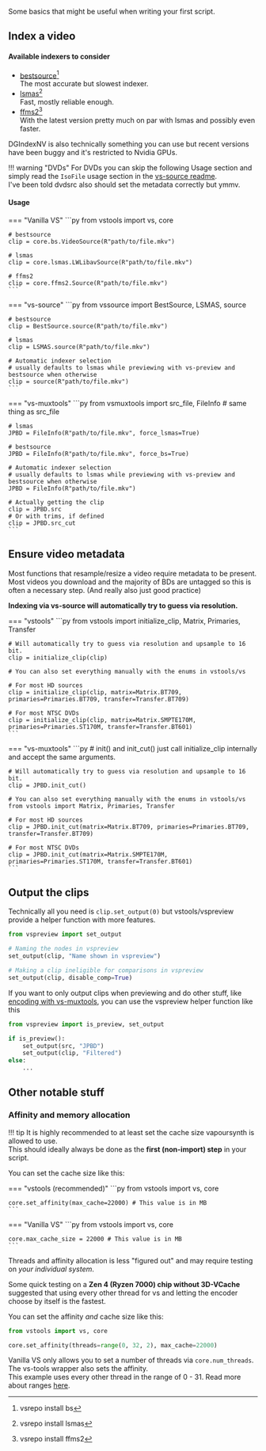 Some basics that might be useful when writing your first script.

## Index a video

#### Available indexers to consider

- [bestsource](https://github.com/vapoursynth/bestsource)[^1]<br>
    The most accurate but slowest indexer.
- [lsmas](https://github.com/HomeOfAviSynthPlusEvolution/L-SMASH-Works/)[^2]<br>
    Fast, mostly reliable enough.
- [ffms2](https://github.com/FFMS/ffms2)[^3]<br>
    With the latest version pretty much on par with lsmas and possibly even faster.

DGIndexNV is also technically something you can use but recent versions have been buggy and it's restricted to Nvidia GPUs.

!!! warning "DVDs"
    For DVDs you can skip the following Usage section and simply read the `IsoFile` usage section in the [vs-source readme](https://github.com/Jaded-Encoding-Thaumaturgy/vs-source?tab=readme-ov-file#usage).<br>
    I've been told dvdsrc also should set the metadata correctly but ymmv.

#### Usage

=== "Vanilla VS"
    ```py
    from vstools import vs, core
    
    # bestsource
    clip = core.bs.VideoSource(R"path/to/file.mkv")
    
    # lsmas
    clip = core.lsmas.LWLibavSource(R"path/to/file.mkv")
    
    # ffms2
    clip = core.ffms2.Source(R"path/to/file.mkv")
    ```
=== "vs-source"
    ```py
    from vssource import BestSource, LSMAS, source
    
    # bestsource
    clip = BestSource.source(R"path/to/file.mkv")
    
    # lsmas
    clip = LSMAS.source(R"path/to/file.mkv")
    
    # Automatic indexer selection
    # usually defaults to lsmas while previewing with vs-preview and bestsource when otherwise
    clip = source(R"path/to/file.mkv")
    ```
=== "vs-muxtools"
    ```py
    from vsmuxtools import src_file, FileInfo # same thing as src_file
    
    # lsmas
    JPBD = FileInfo(R"path/to/file.mkv", force_lsmas=True)

    # bestsource
    JPBD = FileInfo(R"path/to/file.mkv", force_bs=True)
    
    # Automatic indexer selection
    # usually defaults to lsmas while previewing with vs-preview and bestsource when otherwise
    JPBD = FileInfo(R"path/to/file.mkv")
    
    # Actually getting the clip
    clip = JPBD.src
    # Or with trims, if defined
    clip = JPBD.src_cut
    ```
## Ensure video metadata

Most functions that resample/resize a video require metadata to be present.<br>
Most videos you download and the majority of BDs are untagged so this is often a necessary step. (And really also just good practice)

**Indexing via vs-source will automatically try to guess via resolution.**

=== "vstools"
    ```py
    from vstools import initialize_clip, Matrix, Primaries, Transfer
    
    # Will automatically try to guess via resolution and upsample to 16 bit.
    clip = initialize_clip(clip)
    
    # You can also set everything manually with the enums in vstools/vs
    
    # For most HD sources
    clip = initialize_clip(clip, matrix=Matrix.BT709, primaries=Primaries.BT709, transfer=Transfer.BT709)
    
    # For most NTSC DVDs
    clip = initialize_clip(clip, matrix=Matrix.SMPTE170M, primaries=Primaries.ST170M, transfer=Transfer.BT601)
    ```
=== "vs-muxtools"
    ```py
    # init() and init_cut() just call initialize_clip internally and accept the same arguments.
    
    # Will automatically try to guess via resolution and upsample to 16 bit.
    clip = JPBD.init_cut()
    
    # You can also set everything manually with the enums in vstools/vs
    from vstools import Matrix, Primaries, Transfer
    
    # For most HD sources
    clip = JPBD.init_cut(matrix=Matrix.BT709, primaries=Primaries.BT709, transfer=Transfer.BT709)
    
    # For most NTSC DVDs
    clip = JPBD.init_cut(matrix=Matrix.SMPTE170M, primaries=Primaries.ST170M, transfer=Transfer.BT601)
    ```

## Output the clips

Technically all you need is `clip.set_output(0)` but vstools/vspreview provide a helper function with more features.

```py
from vspreview import set_output

# Naming the nodes in vspreview
set_output(clip, "Name shown in vspreview")

# Making a clip ineligible for comparisons in vspreview
set_output(clip, disable_comp=True)
```

If you want to only output clips when previewing and do other stuff, like [encoding with vs-muxtools](https://muxtools.vodes.pw/guide/encode-video/), you can use the vspreview helper function like this
```py
from vspreview import is_preview, set_output

if is_preview():
    set_output(src, "JPBD")
    set_output(clip, "Filtered")
else:
    ...
```

## Other notable stuff

### Affinity and memory allocation

!!! tip
    It is highly recommended to at least set the cache size vapoursynth is allowed to use.<br>
    This should ideally always be done as the **first (non-import) step** in your script.

You can set the cache size like this:

=== "vstools (recommended)"
    ```py
    from vstools import vs, core

    core.set_affinity(max_cache=22000) # This value is in MB
    ```

=== "Vanilla VS"
    ```py
    from vstools import vs, core

    core.max_cache_size = 22000 # This value is in MB
    ```

Threads and affinity allocation is less "figured out" and may require testing on *your individual system*.

Some quick testing on a **Zen 4 (Ryzen 7000) chip without 3D-VCache** suggested that using every other thread for vs and letting the encoder choose by itself is the fastest.

You can set the affinity *and* cache size like this:

```py
from vstools import vs, core

core.set_affinity(threads=range(0, 32, 2), max_cache=22000)
```

Vanilla VS only allows you to set a number of threads via `core.num_threads`.<br>The vs-tools wrapper also sets the affinity.<br>
This example uses every other thread in the range of 0 - 31. Read more about ranges [here](https://docs.python.org/3/library/stdtypes.html#range).

[^1]: vsrepo install bs
[^2]: vsrepo install lsmas
[^3]: vsrepo install ffms2
